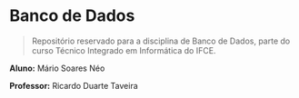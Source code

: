 # Banco de Dados

> Repositório reservado para a disciplina de Banco de Dados, parte do curso Técnico Integrado em Informática do IFCE.

**Aluno:** Mário Soares Néo

**Professor:** Ricardo Duarte Taveira
